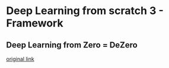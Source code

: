 # Deep Learning from scratch 3 - Framework
## Deep Learning from Zero = DeZero

[original link](http://github.com/WegraLee/deep-learning-from-scratch-3)

